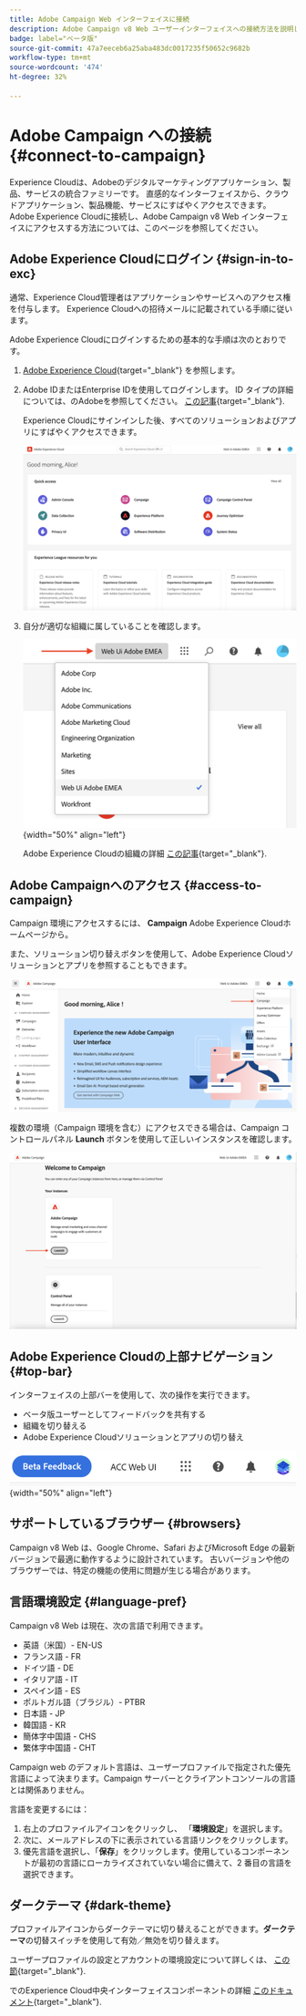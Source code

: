 ```yaml
---
title: Adobe Campaign Web インターフェイスに接続
description: Adobe Campaign v8 Web ユーザーインターフェイスへの接続方法を説明します
badge: label="ベータ版"
source-git-commit: 47a7eeceb6a25aba483dc0017235f50652c9682b
workflow-type: tm+mt
source-wordcount: '474'
ht-degree: 32%

---
```


# Adobe Campaign への接続 {#connect-to-campaign}

Experience Cloudは、Adobeのデジタルマーケティングアプリケーション、製品、サービスの統合ファミリーです。 直感的なインターフェイスから、クラウドアプリケーション、製品機能、サービスにすばやくアクセスできます。 Adobe Experience Cloudに接続し、Adobe Campaign v8 Web インターフェイスにアクセスする方法については、このページを参照してください。

## Adobe Experience Cloudにログイン {#sign-in-to-exc}

通常、Experience Cloud管理者はアプリケーションやサービスへのアクセス権を付与します。 Experience Cloudへの招待メールに記載されている手順に従います。

Adobe Experience Cloudにログインするための基本的な手順は次のとおりです。

1. [Adobe Experience Cloud](https://experience.adobe.com/){target="_blank"} を参照します。

1. Adobe IDまたはEnterprise IDを使用してログインします。 ID タイプの詳細については、のAdobeを参照してください。 [この記事](https://helpx.adobe.com/jp/enterprise/using/identity.html){target="_blank"}.

   Experience Cloudにサインインした後、すべてのソリューションおよびアプリにすばやくアクセスできます。

   ![](assets/exc-home.png)

1. 自分が適切な組織に属していることを確認します。

   ![](assets/exc-orgs.png){width="50%" align="left"}

   Adobe Experience Cloudの組織の詳細 [この記事](https://experienceleague.adobe.com/docs/core-services/interface/administration/organizations.html?lang=ja){target="_blank"}.


## Adobe Campaignへのアクセス {#access-to-campaign}

Campaign 環境にアクセスするには、 **Campaign** Adobe Experience Cloudホームページから。

また、ソリューション切り替えボタンを使用して、Adobe Experience Cloudソリューションとアプリを参照することもできます。

![](assets/solution-switcher.png)

複数の環境（Campaign 環境を含む）にアクセスできる場合は、Campaign コントロールパネル **Launch** ボタンを使用して正しいインスタンスを確認します。

![](assets/launch-campaign.png)

## Adobe Experience Cloudの上部ナビゲーション {#top-bar}

インターフェイスの上部バーを使用して、次の操作を実行できます。

* ベータ版ユーザーとしてフィードバックを共有する
* 組織を切り替える
* Adobe Experience Cloudソリューションとアプリの切り替え

![](assets/unified-shell.png){width="50%" align="left"}

## サポートしているブラウザー {#browsers}

Campaign v8 Web は、Google Chrome、Safari およびMicrosoft Edge の最新バージョンで最適に動作するように設計されています。 古いバージョンや他のブラウザーでは、特定の機能の使用に問題が生じる場合があります。

## 言語環境設定 {#language-pref}

Campaign v8 Web は現在、次の言語で利用できます。

* 英語（米国）- EN-US
* フランス語 - FR
* ドイツ語 - DE
* イタリア語 - IT
* スペイン語 - ES
* ポルトガル語（ブラジル）- PTBR
* 日本語 - JP
* 韓国語 - KR
* 簡体字中国語 - CHS
* 繁体字中国語 - CHT


Campaign web のデフォルト言語は、ユーザープロファイルで指定された優先言語によって決まります。Campaign サーバーとクライアントコンソールの言語とは関係ありません。

言語を変更するには：

1. 右上のプロファイルアイコンをクリックし、 「**環境設定**」を選択します。
1. 次に、メールアドレスの下に表示されている言語リンクをクリックします。
1. 優先言語を選択し、「**保存**」をクリックします。使用しているコンポーネントが最初の言語にローカライズされていない場合に備えて、2 番目の言語を選択できます。

## ダークテーマ {#dark-theme}

プロファイルアイコンからダークテーマに切り替えることができます。**ダークテーマ**&#x200B;の切替スイッチを使用して有効／無効を切り替えます。

ユーザープロファイルの設定とアカウントの環境設定について詳しくは、 [この節](https://experienceleague.adobe.com/docs/core-services/interface/experience-cloud.html#preferences){target="_blank"}.

でのExperience Cloud中央インターフェイスコンポーネントの詳細 [このドキュメント](https://experienceleague.adobe.com/docs/core-services/interface/experience-cloud.html){target="_blank"}.

